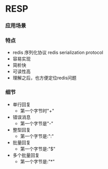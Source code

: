 RESP
=====

### 应用场景

### 特点
- redis 序列化协议 redis serialization protocol
- 容易实现
- 简析快
- 可读性高
- 理解之后，也方便定位redis问题
### 细节
- 单行回复
  - 第一个字节时"+"
- 错误消息
  - 第一个字节是"-"
- 整型回复
  - 第一个字节是:":"
- 批量回复
  - 第一个字节是:"$"
- 多个批量回复
    - 第一个字节是:"*"


